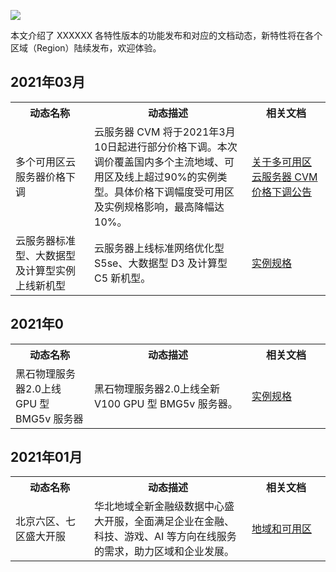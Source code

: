 ![](https://support.huaweicloud.com/wtsnew-lts/zh-cn_image_0294731496.png)

本文介绍了 XXXXXX 各特性版本的功能发布和对应的文档动态，新特性将在各个区域（Region）陆续发布，欢迎体验。

## 2021年03月
<table>
	<tr><th style="width: 25%;">动态名称</th><th style="width: 50%;">动态描述</th><th style="width: 25%;">相关文档</th></tr>
		<tr>
	<td>多个可用区云服务器价格下调</td>	<td>云服务器 CVM 将于2021年3月10日起进行部分价格下调。本次调价覆盖国内多个主流地域、可用区及线上超过90%的实例类型。具体价格下调幅度受可用区及实例规格影响，最高降幅达10%。</td>	<td><a href="https://cloud.tencent.com/document/product/213/53436">关于多可用区云服务器 CVM 价格下调公告</a></td></tr>
	<tr>
	<td>云服务器标准型、大数据型及计算型实例上线新机型</td>	<td>云服务器上线标准网络优化型 S5se、大数据型 D3 及计算型 C5 新机型。</td>	<td><a href="https://cloud.tencent.com/document/product/213/11518">实例规格</a></td></tr>
</table>

## 2021年0
<table>
	<tr><th style="width: 25%;">动态名称</th><th style="width: 50%;">动态描述</th><th style="width: 25%;">相关文档</th></tr>
	<tr>
	<td>黑石物理服务器2.0上线 GPU 型 BMG5v 服务器</td>	<td>黑石物理服务器2.0上线全新 V100 GPU 型 BMG5v 服务器。</td>	<td><a href="https://cloud.tencent.com/document/product/213/11518#BMG5v">实例规格</a></td></tr>
</table>

## 2021年01月
<table>
	<tr><th style="width: 25%;">动态名称</th><th style="width: 50%;">动态描述</th><th style="width: 25%;">相关文档</th></tr>
	<tr>
	<td>北京六区、七区盛大开服</td>	<td>华北地域全新金融级数据中心盛大开服，全面满足企业在金融、科技、游戏、AI 等方向在线服务的需求，助力区域和企业发展。</td>	<td><a href="https://cloud.tencent.com/document/product/213/6091">地域和可用区</a></td></tr>
</table>
